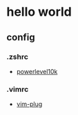 # hello world

## config

### .zshrc

- [powerlevel10k](https://github.com/romkatv/powerlevel10k)

### .vimrc

- [vim-plug](https://github.com/junegunn/vim-plug)
